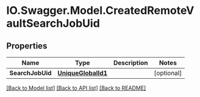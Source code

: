 # IO.Swagger.Model.CreatedRemoteVaultSearchJobUid
## Properties

Name | Type | Description | Notes
------------ | ------------- | ------------- | -------------
**SearchJobUid** | [**UniqueGlobalId1**](UniqueGlobalId1.md) |  | [optional] 

[[Back to Model list]](../README.md#documentation-for-models) [[Back to API list]](../README.md#documentation-for-api-endpoints) [[Back to README]](../README.md)

